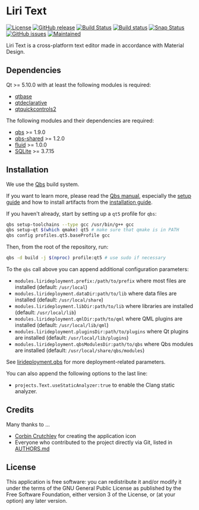 Liri Text
=========

[![License](https://img.shields.io/github/license/lirios/text.svg)](https://github.com/lirios/text/blob/master/LICENSE)
[![GitHub release](https://img.shields.io/github/release/lirios/text.svg)](https://github.com/lirios/text/releases)
[![Build Status](https://img.shields.io/travis/lirios/text/master.svg)](https://travis-ci.org/lirios/text)
[![Build status](https://ci.appveyor.com/api/projects/status/29p7qve6esu7ln22/branch/master?svg=true)](https://ci.appveyor.com/project/plfiorini/text/branch/master)
[![Snap Status](https://build.snapcraft.io/badge/lirios/text.svg)](https://build.snapcraft.io/user/lirios/text)
[![GitHub issues](https://img.shields.io/github/issues/lirios/text.svg)](https://github.com/lirios/text/issues)
[![Maintained](https://img.shields.io/maintenance/yes/2018.svg)](https://github.com/lirios/text/commits/master)

Liri Text is a cross-platform text editor made in accordance with Material Design.

## Dependencies

Qt >= 5.10.0 with at least the following modules is required:

 * [qtbase](http://code.qt.io/cgit/qt/qtbase.git)
 * [qtdeclarative](http://code.qt.io/cgit/qt/qtdeclarative.git)
 * [qtquickcontrols2](http://code.qt.io/cgit/qt/qtquickcontrols2.git)

The following modules and their dependencies are required:

 * [qbs](http://code.qt.io/cgit/qbs/qbs.git) >= 1.9.0
 * [qbs-shared](https://github.com/lirios/qbs-shared.git) >= 1.2.0
 * [fluid](https://github.com/lirios/fluid.git) >= 1.0.0
 * [SQLite](https://www.sqlite.org/) >= 3.7.15

## Installation

We use the [Qbs](http://doc.qt.io/qbs/) build system.

If you want to learn more, please read the [Qbs manual](http://doc.qt.io/qbs/index.html),
especially the [setup guide](http://doc.qt.io/qbs/configuring.html) and how to install artifacts
from the [installation guide](http://doc.qt.io/qbs/installing-files.html).

If you haven't already, start by setting up a `qt5` profile for `qbs`:

```sh
qbs setup-toolchains --type gcc /usr/bin/g++ gcc
qbs setup-qt $(which qmake) qt5 # make sure that qmake is in PATH
qbs config profiles.qt5.baseProfile gcc
```

Then, from the root of the repository, run:

```sh
qbs -d build -j $(nproc) profile:qt5 # use sudo if necessary
```

To the `qbs` call above you can append additional configuration parameters:

 * `modules.lirideployment.prefix:/path/to/prefix` where most files are installed (default: `/usr/local`)
 * `modules.lirideployment.dataDir:path/to/lib` where data files are installed (default: `/usr/local/share`)
 * `modules.lirideployment.libDir:path/to/lib` where libraries are installed (default: `/usr/local/lib`)
 * `modules.lirideployment.qmlDir:path/to/qml` where QML plugins are installed (default: `/usr/local/lib/qml`)
 * `modules.lirideployment.pluginsDir:path/to/plugins` where Qt plugins are installed (default: `/usr/local/lib/plugins`)
 * `modules.lirideployment.qbsModulesDir:path/to/qbs` where Qbs modules are installed (default: `/usr/local/share/qbs/modules`)

See [lirideployment.qbs](https://github.com/lirios/qbs-shared/blob/develop/modules/lirideployment/lirideployment.qbs)
for more deployment-related parameters.

You can also append the following options to the last line:

 * `projects.Text.useStaticAnalyzer:true` to enable the Clang static analyzer.

## Credits

Many thanks to ...

 * [Corbin Crutchley](https://github.com/crutchcorn) for creating the application icon
 * Everyone who contributed to the project directly via Git, listed in [AUTHORS.md](AUTHORS.md)

## License

This application is free software: you can redistribute it and/or modify it under the terms of the GNU General Public License as published by the Free Software Foundation, either version 3 of the License, or (at your option) any later version.
